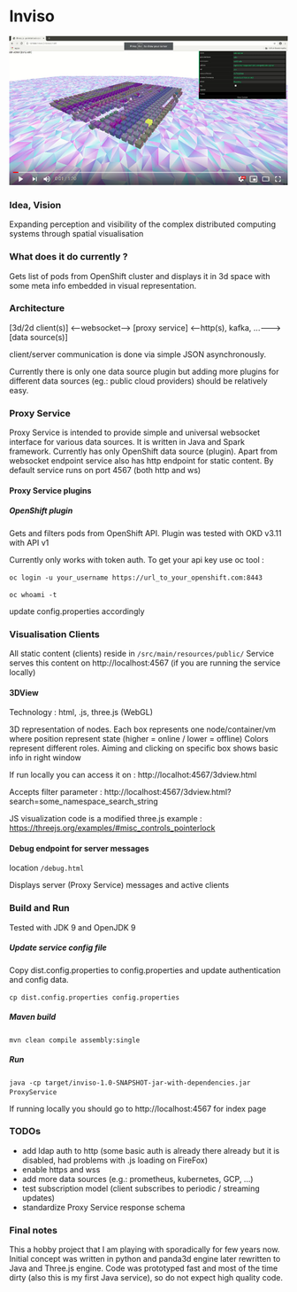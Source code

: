 # Inviso

[![Screen capture video](https://raw.githubusercontent.com/rgombash/inviso/master/inviso_screenshot.png)](https://youtu.be/b5nJMbBpMWQ "Screen capture video")

### Idea, Vision

Expanding perception and visibility of the complex distributed computing systems through spatial visualisation

### What does it do currently ?

Gets list of pods from OpenShift cluster and displays it in 3d space with some meta info embedded in visual representation.

### Architecture

[3d/2d client(s)] <--websocket--> [proxy service] <--http(s), kafka, ...---> [data source(s)]

client/server communication is done via simple JSON asynchronously.

Currently there is only one data source plugin but adding more plugins for different data sources (eg.: public cloud providers) should be relatively easy.

### Proxy Service

Proxy Service is intended to provide simple and universal websocket interface for various data sources.
It is written in Java and Spark framework. Currently has only OpenShift data source (plugin).
Apart from websocket endpoint service also has http endpoint for static content. 
By default service runs on port 4567 (both http and ws)

#### Proxy Service plugins

##### OpenShift plugin

Gets and filters pods from OpenShift API. Plugin was tested with OKD v3.11 with API v1

Currently only works with token auth. 
To get your api key use oc tool : 

`oc login -u your_username https://url_to_your_openshift.com:8443`

`oc whoami -t` 

update config.properties accordingly

### Visualisation Clients

All static content (clients) reside in `/src/main/resources/public/`
Service serves this content on http://localhost:4567 (if you are running the service locally)

#### 3DView 

Technology : html, .js, three.js (WebGL)

3D representation of nodes. Each box represents one node/container/vm where position represent state (higher = online / lower = offline)
Colors represent different roles. Aiming and clicking on specific box shows basic info in right window

If run locally you can access it on : http://localhot:4567/3dview.html

Accepts filter parameter : http://localhost:4567/3dview.html?search=some_namespace_search_string

JS visualization code is a modified three.js example : https://threejs.org/examples/#misc_controls_pointerlock

#### Debug endpoint for server messages

location `/debug.html`

Displays server (Proxy Service) messages and active clients

### Build and Run

Tested with JDK 9 and OpenJDK 9 

##### Update service config file

Copy dist.config.properties to config.properties and update authentication and config data.

`cp dist.config.properties config.properties`

##### Maven build

`mvn clean compile assembly:single`

##### Run

`java -cp target/inviso-1.0-SNAPSHOT-jar-with-dependencies.jar ProxyService`

If running locally you should go to http://localhost:4567 for index page

### TODOs
* add ldap auth to http (some basic auth is already there already but it is disabled, had problems with .js loading on FireFox)
* enable https and wss
* add more data sources (e.g.: prometheus, kubernetes, GCP, ...)
* test subscription model (client subscribes to periodic / streaming updates)
* standardize Proxy Service response schema

### Final notes
This a hobby project that I am playing with sporadically for few years now. Initial concept was written in python and panda3d engine later rewritten to Java and Three.js engine.
Code was prototyped fast and most of the time dirty (also this is my first Java service), so do not expect high quality code.
